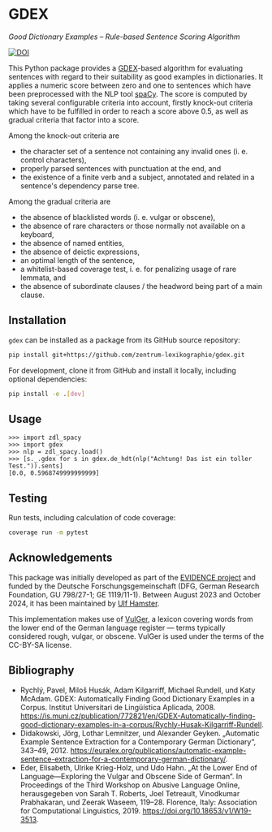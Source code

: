 # GDEX

_Good Dictionary Examples – Rule-based Sentence Scoring Algorithm_

[![DOI](https://zenodo.org/badge/894010183.svg)](https://doi.org/10.5281/zenodo.15735626)

This Python package provides a
[GDEX](https://www.sketchengine.eu/guide/gdex/)-based algorithm for
evaluating sentences with regard to their suitability as good examples
in dictionaries. It applies a numeric score between zero and one to
sentences which have been preprocessed with the NLP tool
[spaCy](https://spacy.io/). The score is computed by taking several
configurable criteria into account, firstly knock-out criteria which
have to be fulfilled in order to reach a score above 0.5, as well as
gradual criteria that factor into a score.

Among the knock-out criteria are

* the character set of a sentence not containing any invalid ones (i. e. control characters),
* properly parsed sentences with punctuation at the end, and
* the existence of a finite verb and a subject, annotated and related
  in a sentence's dependency parse tree.

Among the gradual criteria are

* the absence of blacklisted words (i. e. vulgar or obscene),
* the absence of rare characters or those normally not available on a keyboard,
* the absence of named entities,
* the absence of deictic expressions,
* an optimal length of the sentence,
* a whitelist-based coverage test, i. e. for penalizing usage of rare lemmata, and
* the absence of subordinate clauses / the headword being part of a main clause.

## Installation

`gdex` can be installed as a package from its GitHub source repository:

```sh
pip install git+https://github.com/zentrum-lexikographie/gdex.git
```

For development, clone it from GitHub and install it locally, including optional dependencies:

``` sh
pip install -e .[dev]
```

## Usage


``` python-console
>>> import zdl_spacy
>>> import gdex
>>> nlp = zdl_spacy.load()
>>> [s._.gdex for s in gdex.de_hdt(nlp("Achtung! Das ist ein toller Test.")).sents]
[0.0, 0.5968749999999999]
```

## Testing

Run tests, including calculation of code coverage:

``` sh
coverage run -m pytest
```

## Acknowledgements

This package was initially developed as part of the [EVIDENCE
project](https://gepris.dfg.de/gepris/projekt/433249742) and funded by
the Deutsche Forschungsgemeinschaft (DFG, German Research Foundation,
GU 798/27-1; GE 1119/11-1). Between August 2023 and October 2024, it
has been maintained by [Ulf Hamster](https://github.com/ulf1/).

This implementation makes use of [VulGer](https://aclanthology.org/W19-3513),
a lexicon covering words from the lower end of the German language
register — terms typically considered rough, vulgar, or
obscene. VulGer is used under the terms of the CC-BY-SA license.

## Bibliography

* Rychlý, Pavel, Miloš Husák, Adam Kilgarriff, Michael Rundell, und Katy McAdam. GDEX: Automatically Finding Good Dictionary Examples in a Corpus. Institut Universitari de Lingüística Aplicada, 2008. https://is.muni.cz/publication/772821/en/GDEX-Automatically-finding-good-dictionary-examples-in-a-corpus/Rychly-Husak-Kilgarriff-Rundell.
* Didakowski, Jörg, Lothar Lemnitzer, und Alexander Geyken. „Automatic Example Sentence Extraction for a Contemporary German Dictionary“, 343–49, 2012. https://euralex.org/publications/automatic-example-sentence-extraction-for-a-contemporary-german-dictionary/.
* Eder, Elisabeth, Ulrike Krieg-Holz, und Udo Hahn. „At the Lower End of Language—Exploring the Vulgar and Obscene Side of German“. In Proceedings of the Third Workshop on Abusive Language Online, herausgegeben von Sarah T. Roberts, Joel Tetreault, Vinodkumar Prabhakaran, und Zeerak Waseem, 119–28. Florence, Italy: Association for Computational Linguistics, 2019. https://doi.org/10.18653/v1/W19-3513.
